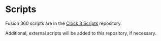 # Scripts

Fusion 360 scripts are in the [Clock 3 Scripts](https://github.com/jon-harper/Clock3Scripts) repository.

Additional, external scripts will be added to this repository, if necessary.
